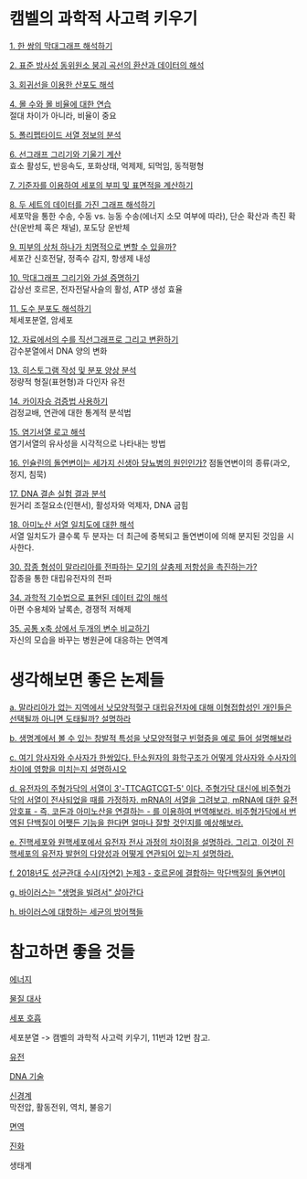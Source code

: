 # 캠벨의 과학적 사고력 키우기    

[1. 한 쌍의 막대그래프 해석하기](md/1.md)   

[2. 표준 방사성 동위원소 붕괴 곡선의 환산과 데이터의 해석](md/2.md)  

[3. 회귀선을 이용한 산포도 해석](md/3.md)  

[4. 몰 수와 몰 비율에 대한 연습](md/4.md)    
절대 차이가 아니라, 비율이 중요  

[5. 폴리펩타이드 서열 정보의 분석](md/5.md)  

[6. 선그래프 그리기와 기울기 계산](md/6.md)  
효소 활성도, 반응속도, 포화상태, 억제제, 되먹임, 동적평형   

[7. 기준자를 이용하여 세포의 부피 및 표면적을 계산하기](md/7.md)    

[8. 두 세트의 데이터를 가진 그래프 해석하기](md/8.md)  
세포막을 통한 수송, 수동 vs. 능동 수송(에너지 소모 여부에 따라), 단순 확산과 촉진 확산(운반체 혹은 채널), 포도당 운반체   

[9. 피부의 상처 하나가 치명적으로 변할 수 있을까?](md/9.md)  
세포간 신호전달, 정족수 감지, 항생제 내성        

[10. 막대그래프 그리기와 가설 증명하기](md/10.md)   
갑상선 호르몬, 전자전달사슬의 활성, ATP 생성 효율     

[11. 도수 분포도 해석하기](md/11.md)   
체세포분열, 암세포        

[12. 자료에서의 수를 직선그래프로 그리고 변환하기](md/12.md)   
감수분열에서 DNA 양의 변화    

[13. 히스토그램 작성 및 분포 양상 분석](md/13.md)   
정량적 형질(표현형)과 다인자 유전    

[14. 카이자승 검증법 사용하기](md/14.md)   
검정교배, 연관에 대한 통계적 분석법    

[15. 염기서열 로고 해석](md/15.md)   
염기서열의 유사성을 시각적으로 나타내는 방법    

[16. 인슐린의 돌연변이는 세가지 신생아 당뇨병의 원인인가?](md/16.md)
점돌연변이의 종류(과오, 정지, 침묵)        

[17. DNA 결손 실험 결과 분석](md/17.md)    
원거리 조절요소(인핸서), 활성자와 억제자, DNA 굽힘    

[18. 아미노산 서열 일치도에 대한 해석](md/18.md)  
서열 일치도가 클수록 두 분자는 더 최근에 중복되고 돌연변이에 의해 분지된 것임을 시사한다.     

[30. 잡종 형성이 말라리아를 전파하는 모기의 살충제 저항성을 촉진하는가?](md/30.md)   
잡종을 통한 대립유전자의 전파    

[34. 과학적 기수법으로 표현된 데이터 값의 해석](md/34.md)    
아편 수용체와 날록손, 경쟁적 저해제   

[35. 공통 x축 상에서 두개의 변수 비교하기](md/35.md)    
자신의 모습을 바꾸는 병원균에 대응하는 면역계    

# 생각해보면 좋은 논제들      
[a. 말라리아가 없는 지역에서 낫모양적혈구 대립유전자에 대해 이형접합성인 개인들은 선택될까 아니면 도태될까? 설명하라](md/a.md)   

[b. 생명계에서 볼 수 있는 창발적 특성을 낫모양적혈구 빈혈증을 예로 들어 설명해보라](md/b.md)   

[c. 여기 암사자와 수사자가 한쌍있다. 탄소원자의 화학구조가 어떻게 암사자와 수사자의 차이에 영향을 미치는지 설명하시오](md/c.md)    

[d. 유전자의 주형가닥의 서열이 3'-TTCAGTCGT-5' 이다. 주형가닥 대신에 비주형가닥의 서열이 전사되었을 때를 가정하자. mRNA의 서열을 그려보고, mRNA에 대한 유전암호표 - 즉, 코돈과 아미노산을 연결하는 - 를 이용하여 번역해보라. 비주형가닥에서 번역된 단백질이 어쨋든 기능을 한다면 얼마나 잘할 것인지를 예상해보라.](md/d.md)      

[e. 진핵세포와 원핵세포에서 유전자 전사 과정의 차이점을 설명하라. 그리고, 이것이 진핵세포의 유전자 발현의 다양성과 어떻게 연관되어 있는지 설명하라.](md/e.md)  

[f. 2018년도 성균관대 수시(자연2) 논제3 - 호르몬에 결합하는 막단백질의 돌연변이](md/e.md)    

[g. 바이러스는 "생명을 빌려서" 살아간다](md/g.md)   

[h. 바이러스에 대항하는 세균의 방어책들](md/h.md)    

# 참고하면 좋을 것들   
[에너지](md/energy.md)    

[물질 대사](md/metabolism.md)  

[세포 호흡](md/respiration.md)        

세포분열 -> 캠벨의 과학적 사고력 키우기, 11번과 12번 참고.   

[유전](md/genetics.md)     

[DNA 기술](md/DNAtechnology.md)     

[신경계](md/nerve.md)     
막전압, 활동전위, 역치, 불응기   

[면역](md/immune.md)   

[진화](md/evolution.md)      

생태계   
